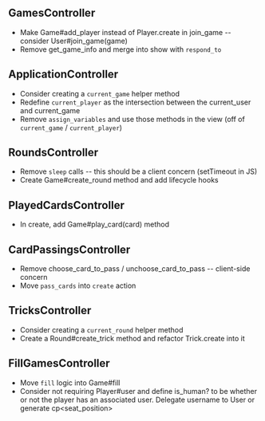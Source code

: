 ## GamesController
* Make Game#add_player instead of Player.create in join_game -- consider User#join_game(game)
* Remove get_game_info and merge into show with `respond_to`

## ApplicationController
* Consider creating a `current_game` helper method
* Redefine `current_player` as the intersection between the current_user and current_game
* Remove `assign_variables` and use those methods in the view (off of `current_game` / `current_player`)

## RoundsController
- Remove `sleep` calls -- this should be a client concern (setTimeout in JS)
- Create Game#create_round method and add lifecycle hooks

## PlayedCardsController
- In create, add Game#play_card(card) method

## CardPassingsController
* Remove choose_card_to_pass / unchoose_card_to_pass -- client-side concern
* Move `pass_cards` into `create` action

## TricksController
* Consider creating a `current_round` helper method
* Create a Round#create_trick method and refactor Trick.create into it

## FillGamesController
* Move `fill` logic into Game#fill
* Consider not requiring Player#user and define is_human? to be whether or not the player has an associated user.  Delegate username to User or generate cp<seat_position>